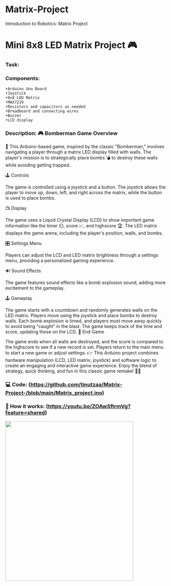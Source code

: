 # Matrix-Project
Introduction to Robotics: Matrix Project

  # Mini 8x8 LED Matrix Project 🎮 

  
  
  ### Task: 

  ### Components:
    •Arduino Uno Board
    •Joystick
    •8x8 LED Matrix
    •MAX7219
    •Resistors and capacitors as needed
    •Breadboard and connecting wires
    •Buzzer
    •LCD display

  ### Description: 🎮 Bomberman Game Overview

👾 This Arduino-based game, inspired by the classic "Bomberman," involves navigating a player through a matrix LED display filled with walls. The player's mission is to strategically place bombs 💣 to destroy these walls while avoiding getting trapped.

🕹️ Controls

The game is controlled using a joystick and a button. The joystick allows the player to move up, down, left, and right across the matrix, while the button is used to place bombs.

📺 Display

The game uses a Liquid Crystal Display (LCD) to show important game information like the timer ⏲️, score 📈, and highscore 🏆.
The LED matrix displays the game arena, including the player's position, walls, and bombs.

🎛️ Settings Menu

Players can adjust the LCD and LED matrix brightness through a settings menu, providing a personalized gaming experience.

🔊 Sound Effects

The game features sound effects like a bomb explosion sound, adding more excitement to the gameplay.

🕹️ Gameplay

The game starts with a countdown and randomly generates walls on the LED matrix.
Players move using the joystick and place bombs to destroy walls.
Each bomb explosion is timed, and players must move away quickly to avoid being "caught" in the blast.
The game keeps track of the time and score, updating these on the LCD.
🏁 End Game

The game ends when all walls are destroyed, and the score is compared to the highscore to see if a new record is set.
Players return to the main menu to start a new game or adjust settings.
👉 This Arduino project combines hardware manipulation (LCD, LED matrix, joystick) and software logic to create an engaging and interactive game experience. Enjoy the blend of strategy, quick thinking, and fun in this classic game remake! 🚀🎉

  ### 💻 Code: (https://github.com/tinutzaa/Matrix-Project-/blob/main/Matrix_project.ino)

  ### 🎥 How it works: (https://youtu.be/ZOAwSftrmVg?feature=shared)

  <img src="https://github.com/tinutzaa/Matrix-Project-/blob/main/WhatsApp%20Image%202023-12-20%20at%2000.21.46.jpeg" width="400" height="500">




